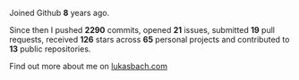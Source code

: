 Joined Github **8** years ago.

Since then I pushed **2290** commits, opened **21** issues, submitted **19** pull requests, received **126** stars across **65** personal projects and contributed to **13** public repositories.

Find out more about me on [lukasbach.com](https://lukasbach.com)
